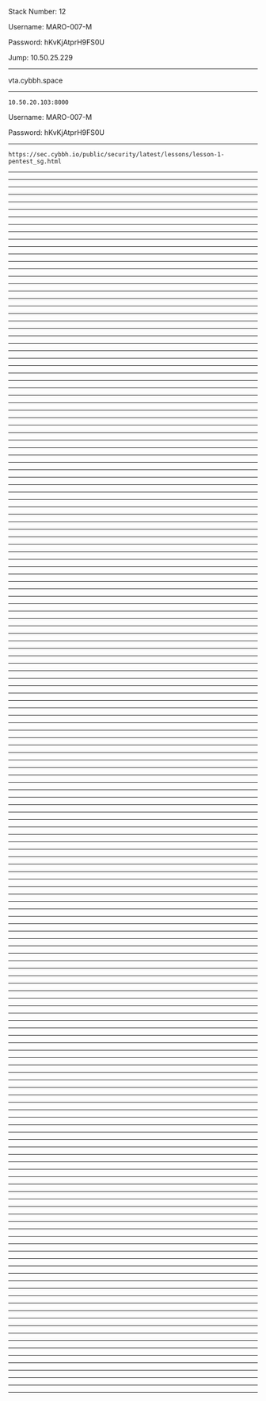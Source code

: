 Stack Number: 12

Username: MARO-007-M

Password: hKvKjAtprH9FS0U

Jump: 10.50.25.229
________________________________________________________________________________________________________________
vta.cybbh.space
________________________________________________________________________________________________________________
    10.50.20.103:8000

Username: MARO-007-M

Password: hKvKjAtprH9FS0U
________________________________________________________________________________________________________________
    https://sec.cybbh.io/public/security/latest/lessons/lesson-1-pentest_sg.html
________________________________________________________________________________________________________________

________________________________________________________________________________________________________________

________________________________________________________________________________________________________________

________________________________________________________________________________________________________________

________________________________________________________________________________________________________________

________________________________________________________________________________________________________________

________________________________________________________________________________________________________________

________________________________________________________________________________________________________________

________________________________________________________________________________________________________________

________________________________________________________________________________________________________________

________________________________________________________________________________________________________________

________________________________________________________________________________________________________________

________________________________________________________________________________________________________________

________________________________________________________________________________________________________________

________________________________________________________________________________________________________________

________________________________________________________________________________________________________________

________________________________________________________________________________________________________________

________________________________________________________________________________________________________________

________________________________________________________________________________________________________________

________________________________________________________________________________________________________________

________________________________________________________________________________________________________________

________________________________________________________________________________________________________________

________________________________________________________________________________________________________________

________________________________________________________________________________________________________________

________________________________________________________________________________________________________________

________________________________________________________________________________________________________________

________________________________________________________________________________________________________________

________________________________________________________________________________________________________________

________________________________________________________________________________________________________________

________________________________________________________________________________________________________________

________________________________________________________________________________________________________________

________________________________________________________________________________________________________________

________________________________________________________________________________________________________________

________________________________________________________________________________________________________________

________________________________________________________________________________________________________________

________________________________________________________________________________________________________________

________________________________________________________________________________________________________________

________________________________________________________________________________________________________________

________________________________________________________________________________________________________________

________________________________________________________________________________________________________________

________________________________________________________________________________________________________________

________________________________________________________________________________________________________________

________________________________________________________________________________________________________________

________________________________________________________________________________________________________________

________________________________________________________________________________________________________________

________________________________________________________________________________________________________________

________________________________________________________________________________________________________________

________________________________________________________________________________________________________________

________________________________________________________________________________________________________________

________________________________________________________________________________________________________________

________________________________________________________________________________________________________________

________________________________________________________________________________________________________________

________________________________________________________________________________________________________________

________________________________________________________________________________________________________________

________________________________________________________________________________________________________________

________________________________________________________________________________________________________________

________________________________________________________________________________________________________________

________________________________________________________________________________________________________________

________________________________________________________________________________________________________________

________________________________________________________________________________________________________________

________________________________________________________________________________________________________________

________________________________________________________________________________________________________________

________________________________________________________________________________________________________________

________________________________________________________________________________________________________________

________________________________________________________________________________________________________________

________________________________________________________________________________________________________________

________________________________________________________________________________________________________________

________________________________________________________________________________________________________________

________________________________________________________________________________________________________________

________________________________________________________________________________________________________________

________________________________________________________________________________________________________________

________________________________________________________________________________________________________________

________________________________________________________________________________________________________________

________________________________________________________________________________________________________________

________________________________________________________________________________________________________________

________________________________________________________________________________________________________________

________________________________________________________________________________________________________________

________________________________________________________________________________________________________________

________________________________________________________________________________________________________________

________________________________________________________________________________________________________________

________________________________________________________________________________________________________________

________________________________________________________________________________________________________________

________________________________________________________________________________________________________________

________________________________________________________________________________________________________________

________________________________________________________________________________________________________________

________________________________________________________________________________________________________________

________________________________________________________________________________________________________________

________________________________________________________________________________________________________________

________________________________________________________________________________________________________________

________________________________________________________________________________________________________________

________________________________________________________________________________________________________________

________________________________________________________________________________________________________________

________________________________________________________________________________________________________________

________________________________________________________________________________________________________________

________________________________________________________________________________________________________________

________________________________________________________________________________________________________________

________________________________________________________________________________________________________________

________________________________________________________________________________________________________________

________________________________________________________________________________________________________________

________________________________________________________________________________________________________________

________________________________________________________________________________________________________________

________________________________________________________________________________________________________________

________________________________________________________________________________________________________________

________________________________________________________________________________________________________________

________________________________________________________________________________________________________________

________________________________________________________________________________________________________________

________________________________________________________________________________________________________________

________________________________________________________________________________________________________________

________________________________________________________________________________________________________________

________________________________________________________________________________________________________________

________________________________________________________________________________________________________________

________________________________________________________________________________________________________________

________________________________________________________________________________________________________________

________________________________________________________________________________________________________________

________________________________________________________________________________________________________________

________________________________________________________________________________________________________________

________________________________________________________________________________________________________________

________________________________________________________________________________________________________________

________________________________________________________________________________________________________________

________________________________________________________________________________________________________________

________________________________________________________________________________________________________________

________________________________________________________________________________________________________________

________________________________________________________________________________________________________________

________________________________________________________________________________________________________________

________________________________________________________________________________________________________________

________________________________________________________________________________________________________________

________________________________________________________________________________________________________________

________________________________________________________________________________________________________________

________________________________________________________________________________________________________________

________________________________________________________________________________________________________________

________________________________________________________________________________________________________________

________________________________________________________________________________________________________________

________________________________________________________________________________________________________________

________________________________________________________________________________________________________________

________________________________________________________________________________________________________________

________________________________________________________________________________________________________________

________________________________________________________________________________________________________________

________________________________________________________________________________________________________________

________________________________________________________________________________________________________________

________________________________________________________________________________________________________________

________________________________________________________________________________________________________________

________________________________________________________________________________________________________________

________________________________________________________________________________________________________________

________________________________________________________________________________________________________________

________________________________________________________________________________________________________________

________________________________________________________________________________________________________________

________________________________________________________________________________________________________________

________________________________________________________________________________________________________________

________________________________________________________________________________________________________________

________________________________________________________________________________________________________________

________________________________________________________________________________________________________________

________________________________________________________________________________________________________________

________________________________________________________________________________________________________________

________________________________________________________________________________________________________________

________________________________________________________________________________________________________________

________________________________________________________________________________________________________________

________________________________________________________________________________________________________________

________________________________________________________________________________________________________________

________________________________________________________________________________________________________________

________________________________________________________________________________________________________________

________________________________________________________________________________________________________________

________________________________________________________________________________________________________________

________________________________________________________________________________________________________________

________________________________________________________________________________________________________________

________________________________________________________________________________________________________________
